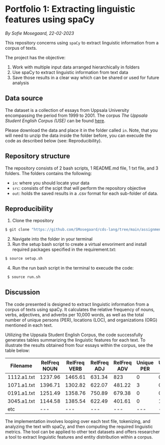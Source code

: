 # Portfolio 1: Extracting linguistic features using spaCy
*By Sofie Mosegaard, 22-02-2023*

This repository concerns using ```spaCy``` to extract linguistic information from a corpus of texts.

The project has the objective:
1.  Work with multiple input data arranged hierarchically in folders
2.  Use spaCy to extract linguistic information from text data
3.  Save those results in a clear way which can be shared or used for future analysis

## Data source

The dataset is a collection of essays from Uppsala University encompassing the period from 1999 to 2001. The corpus *The Uppsala Student English Corpus (USE)* can be found [here](https://ota.bodleian.ox.ac.uk/repository/xmlui/handle/20.500.12024/2457). 

Please download the data and place it in the folder called ```in```. Note, that you will need to unzip the data inside the folder before, you can execude the code as described below (see: Reproducibility). 

## Repository structure
The repository consists of 2 bash scripts, 1 README.md file, 1 txt file, and 3 folders. The folders contains the following:

-   ```in```: where you should locate your data
-   ```src```: consists of the scipt that will perform the repository objective
-   ```out```: holds the saved results in a .csv format for each sub-folder of data.

## Reproducibility

1.  Clone the repository
```python
$ git clone "https://github.com/SMosegaard/cds-lang/tree/main/assignments/assignment-1"
```
2.  Navigate into the folder in your terminal
3.  Run the setup bash script to create a virtual envoriment and install required packages specified in the requirement.txt:
```python
$ source setup.sh
``` 
4.  Run the run bash script in the terminal to execude the code:
```python
 $ source run.sh
``` 

## Discussion

The code presented is designed to extract linguistic information from a corpus of texts using spaCy. It calculates the relative frequency of nouns, verbs, adjectives, and adverbs per 10,000 words, as well as the total number of unique persons (PER), locations (LOC), and organizations (ORG) mentioned in each text. 

Utilizing the Uppsala Student English Corpus, the code successfully generates tables summarizing the linguistic features for each text. To illustrate the results obtained from four essays within the corpus, see the table below:

|Filename|RelFreq NOUN|RelFreq VERB|RelFreq ADJ|RelFreq ADV|Unique PER|Unique LOC|Unique ORG|
|---|---|---|---|---|---|---|---|
|1112.a1.txt|1237.96|1465.61|631.34|823|0|0|0|
|1071.a1.txt|1396.71|1302.82|622.07|481.22|3|0|4|
|0191.a1.txt|1251.49|1358.76|750.89|679.38|0|0|2|
|3045.a1.txt|1144.58|1385.54|622.49|401.61|0|1|0|
|etc|---|---|---|---|---|---|---|

The implementation involves looping over each text file, tokenizing, and analyzing the text with spaCy, and then computing the required linguistic metrics. The tool can be applied to other text datasets and offers researcher a tool to extract linguistic features and entity distribution within a corpus.